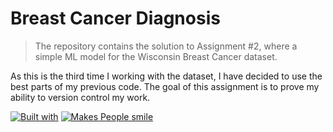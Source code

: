 # Breast Cancer Diagnosis
> The repository contains the solution to Assignment #2, where a simple ML model for the Wisconsin Breast Cancer dataset.

As this is the third time I working with the dataset, I have decided to use the best parts of my previous code. The goal of this assignment is to prove my ability to version control my work.

[![Built with](https://forthebadge.com/images/badges/built-with-love.svg)](https://forthebadge.com) 
[![Makes People smile](https://forthebadge.com/images/badges/makes-people-smile.svg)](https://forthebadge.com)
